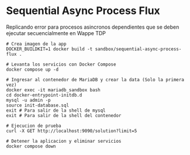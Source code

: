 # Sequential Async Process Flux

Replicando error para procesos asincronos dependientes que se deben ejecutar secuencialmente en Wappe TDP

```shell
# Crea imagen de la app
DOCKER_BUILDKIT=1 docker build -t sandbox/sequential-async-process-flux .

# Levanta los servicios con Docker Compose
docker compose up -d

# Ingresar al contenedor de MariaDB y crear la data (Solo la primera vez)
docker exec -it mariadb_sandbox bash
cd docker-entrypoint-initdb.d
mysql -u admin -p
source init-database.sql
exit # Para salir de la shell de mysql
exit # Para salir de la shell del contenedor

# Ejecucion de prueba
curl -X GET http://localhost:9090/solution?limit=5

# Detener la aplicacion y eliminar servicios
docker compose down
```